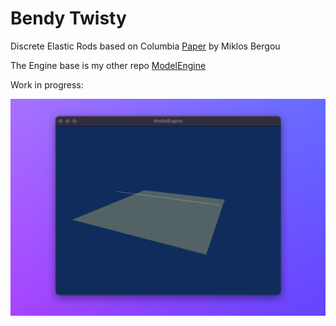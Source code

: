# Bendy Twisty

Discrete Elastic Rods based on Columbia [Paper](http://www.cs.columbia.edu/cg/pdfs/143-rods.pdf) by Miklos Bergou

The Engine base is my other repo [ModelEngine](https://github.com/BenWeisz/ModelEngine)

Work in progress:

![Work in progress](https://github.com/BenWeisz/BendyTwisty/blob/main/samples/sample2.png)
